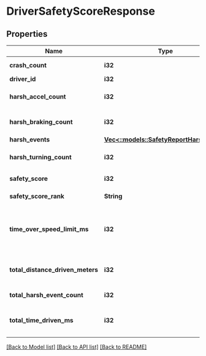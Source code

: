 # DriverSafetyScoreResponse

## Properties
Name | Type | Description | Notes
------------ | ------------- | ------------- | -------------
**crash_count** | **i32** | Crash event count | [optional] 
**driver_id** | **i32** | Driver ID | [optional] 
**harsh_accel_count** | **i32** | Harsh acceleration event count | [optional] 
**harsh_braking_count** | **i32** | Harsh braking event count | [optional] 
**harsh_events** | [**Vec<::models::SafetyReportHarshEvent>**](SafetyReportHarshEvent.md) |  | [optional] 
**harsh_turning_count** | **i32** | Harsh turning event count | [optional] 
**safety_score** | **i32** | Safety Score | [optional] 
**safety_score_rank** | **String** | Safety Score Rank | [optional] 
**time_over_speed_limit_ms** | **i32** | Amount of time driven over the speed limit in milliseconds | [optional] 
**total_distance_driven_meters** | **i32** | Total distance driven in meters | [optional] 
**total_harsh_event_count** | **i32** | Total harsh event count | [optional] 
**total_time_driven_ms** | **i32** | Amount of time driven in milliseconds | [optional] 

[[Back to Model list]](../README.md#documentation-for-models) [[Back to API list]](../README.md#documentation-for-api-endpoints) [[Back to README]](../README.md)


